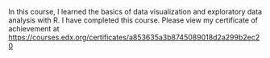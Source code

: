 In this course, I learned the basics of data visualization and exploratory data analysis with R. I have completed this course. Please view my certificate of achievement at https://courses.edx.org/certificates/a853635a3b8745089018d2a299b2ec20
